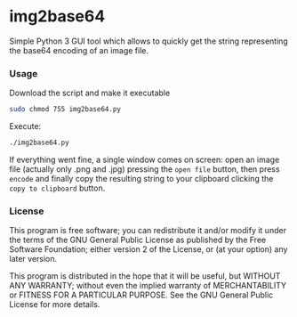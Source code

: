 # img2base64

Simple Python 3 GUI tool which allows to quickly get the string representing the 
base64 encoding of an image file.

### Usage ###

Download the script and make it executable

```sh
sudo chmod 755 img2base64.py
```

Execute:

```sh
./img2base64.py
```

If everything went fine, a single window comes on screen: 
open an image file (actually only .png and .jpg) pressing 
the `open file` button, then press `encode` and finally copy the resulting string to 
your clipboard clicking the `copy to clipboard` button.

### License ###

This program is free software; you can redistribute it and/or modify
it under the terms of the GNU General Public License as published by
the Free Software Foundation; either version 2 of the License, or
(at your option) any later version.

This program is distributed in the hope that it will be useful,
but WITHOUT ANY WARRANTY; without even the implied warranty of
MERCHANTABILITY or FITNESS FOR A PARTICULAR PURPOSE.  See the
GNU General Public License for more details.